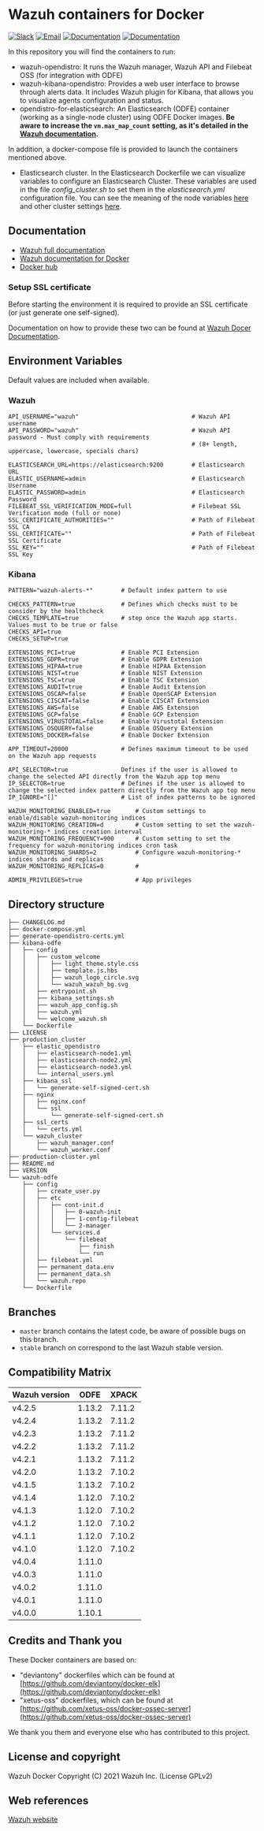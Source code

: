 # Wazuh containers for Docker

[![Slack](https://img.shields.io/badge/slack-join-blue.svg)](https://wazuh.com/community/join-us-on-slack/)
[![Email](https://img.shields.io/badge/email-join-blue.svg)](https://groups.google.com/forum/#!forum/wazuh)
[![Documentation](https://img.shields.io/badge/docs-view-green.svg)](https://documentation.wazuh.com)
[![Documentation](https://img.shields.io/badge/web-view-green.svg)](https://wazuh.com)

In this repository you will find the containers to run:

* wazuh-opendistro: It runs the Wazuh manager, Wazuh API and Filebeat OSS (for integration with ODFE)
* wazuh-kibana-opendistro: Provides a web user interface to browse through alerts data. It includes Wazuh plugin for Kibana, that allows you to visualize agents configuration and status.
* opendistro-for-elasticsearch: An Elasticsearch (ODFE) container (working as a single-node cluster) using ODFE Docker images. **Be aware to increase the `vm.max_map_count` setting, as it's detailed in the [Wazuh documentation](https://documentation.wazuh.com/current/docker/wazuh-container.html#increase-max-map-count-on-your-host-linux).**

In addition, a docker-compose file is provided to launch the containers mentioned above.

* Elasticsearch cluster. In the Elasticsearch Dockerfile we can visualize variables to configure an Elasticsearch Cluster. These variables are used in the file *config_cluster.sh* to set them in the *elasticsearch.yml* configuration file. You can see the meaning of the node variables [here](https://www.elastic.co/guide/en/elasticsearch/reference/current/modules-node.html) and other cluster settings [here](https://github.com/elastic/elasticsearch/blob/master/distribution/src/config/elasticsearch.yml).

## Documentation

* [Wazuh full documentation](http://documentation.wazuh.com)
* [Wazuh documentation for Docker](https://documentation.wazuh.com/current/docker/index.html)
* [Docker hub](https://hub.docker.com/u/wazuh)


### Setup SSL certificate

Before starting the environment it is required to provide an SSL certificate (or just generate one self-signed).

Documentation on how to provide these two can be found at [Wazuh Docer Documentation](https://documentation.wazuh.com/current/docker/wazuh-container.html#production-deployment).


## Environment Variables

Default values are included when available.

### Wazuh
```
API_USERNAME="wazuh"                                # Wazuh API username
API_PASSWORD="wazuh"                                # Wazuh API password - Must comply with requirements
                                                    # (8+ length, uppercase, lowercase, specials chars)

ELASTICSEARCH_URL=https://elasticsearch:9200        # Elasticsearch URL
ELASTIC_USERNAME=admin                              # Elasticsearch Username
ELASTIC_PASSWORD=admin                              # Elasticsearch Password
FILEBEAT_SSL_VERIFICATION_MODE=full                 # Filebeat SSL Verification mode (full or none)
SSL_CERTIFICATE_AUTHORITIES=""                      # Path of Filebeat SSL CA
SSL_CERTIFICATE=""                                  # Path of Filebeat SSL Certificate
SSL_KEY=""                                          # Path of Filebeat SSL Key
```

### Kibana
```
PATTERN="wazuh-alerts-*"        # Default index pattern to use

CHECKS_PATTERN=true             # Defines which checks must to be consider by the healthcheck
CHECKS_TEMPLATE=true            # step once the Wazuh app starts. Values must to be true or false
CHECKS_API=true
CHECKS_SETUP=true

EXTENSIONS_PCI=true             # Enable PCI Extension
EXTENSIONS_GDPR=true            # Enable GDPR Extension
EXTENSIONS_HIPAA=true           # Enable HIPAA Extension
EXTENSIONS_NIST=true            # Enable NIST Extension
EXTENSIONS_TSC=true             # Enable TSC Extension
EXTENSIONS_AUDIT=true           # Enable Audit Extension
EXTENSIONS_OSCAP=false          # Enable OpenSCAP Extension
EXTENSIONS_CISCAT=false         # Enable CISCAT Extension
EXTENSIONS_AWS=false            # Enable AWS Extension
EXTENSIONS_GCP=false            # Enable GCP Extension
EXTENSIONS_VIRUSTOTAL=false     # Enable Virustotal Extension
EXTENSIONS_OSQUERY=false        # Enable OSQuery Extension
EXTENSIONS_DOCKER=false         # Enable Docker Extension

APP_TIMEOUT=20000               # Defines maximum timeout to be used on the Wazuh app requests

API_SELECTOR=true               Defines if the user is allowed to change the selected API directly from the Wazuh app top menu
IP_SELECTOR=true                # Defines if the user is allowed to change the selected index pattern directly from the Wazuh app top menu
IP_IGNORE="[]"                  # List of index patterns to be ignored

WAZUH_MONITORING_ENABLED=true       # Custom settings to enable/disable wazuh-monitoring indices
WAZUH_MONITORING_CREATION=d         # Custom setting to set the wazuh-monitoring-* indices creation interval
WAZUH_MONITORING_FREQUENCY=900      # Custom setting to set the frequency for wazuh-monitoring indices cron task
WAZUH_MONITORING_SHARDS=2           # Configure wazuh-monitoring-* indices shards and replicas
WAZUH_MONITORING_REPLICAS=0         #

ADMIN_PRIVILEGES=true               # App privileges
```

## Directory structure

    ├── CHANGELOG.md
    ├── docker-compose.yml
    ├── generate-opendistro-certs.yml
    ├── kibana-odfe
    │   ├── config
    │   │   ├── custom_welcome
    │   │   │   ├── light_theme.style.css
    │   │   │   ├── template.js.hbs
    │   │   │   ├── wazuh_logo_circle.svg
    │   │   │   └── wazuh_wazuh_bg.svg
    │   │   ├── entrypoint.sh
    │   │   ├── kibana_settings.sh
    │   │   ├── wazuh_app_config.sh
    │   │   ├── wazuh.yml
    │   │   └── welcome_wazuh.sh
    │   └── Dockerfile
    ├── LICENSE
    ├── production_cluster
    │   ├── elastic_opendistro
    │   │   ├── elasticsearch-node1.yml
    │   │   ├── elasticsearch-node2.yml
    │   │   ├── elasticsearch-node3.yml
    │   │   └── internal_users.yml
    │   ├── kibana_ssl
    │   │   └── generate-self-signed-cert.sh
    │   ├── nginx
    │   │   ├── nginx.conf
    │   │   └── ssl
    │   │       └── generate-self-signed-cert.sh
    │   ├── ssl_certs
    │   │   └── certs.yml
    │   └── wazuh_cluster
    │       ├── wazuh_manager.conf
    │       └── wazuh_worker.conf
    ├── production-cluster.yml
    ├── README.md
    ├── VERSION
    └── wazuh-odfe
        ├── config
        │   ├── create_user.py
        │   ├── etc
        │   │   ├── cont-init.d
        │   │   │   ├── 0-wazuh-init
        │   │   │   ├── 1-config-filebeat
        │   │   │   └── 2-manager
        │   │   └── services.d
        │   │       └── filebeat
        │   │           ├── finish
        │   │           └── run
        │   ├── filebeat.yml
        │   ├── permanent_data.env
        │   ├── permanent_data.sh
        │   └── wazuh.repo
        └── Dockerfile



## Branches

* `master` branch contains the latest code, be aware of possible bugs on this branch.
* `stable` branch on correspond to the last Wazuh stable version.


## Compatibility Matrix

| Wazuh version | ODFE    | XPACK  |
|---------------|---------|--------|
| v4.2.5        | 1.13.2  | 7.11.2 |
| v4.2.4        | 1.13.2  | 7.11.2 |
| v4.2.3        | 1.13.2  | 7.11.2 |
| v4.2.2        | 1.13.2  | 7.11.2 |
| v4.2.1        | 1.13.2  | 7.11.2 |
| v4.2.0        | 1.13.2  | 7.10.2 |
| v4.1.5        | 1.13.2  | 7.10.2 |
| v4.1.4        | 1.12.0  | 7.10.2 |
| v4.1.3        | 1.12.0  | 7.10.2 |
| v4.1.2        | 1.12.0  | 7.10.2 |
| v4.1.1        | 1.12.0  | 7.10.2 |
| v4.1.0        | 1.12.0  | 7.10.2 |
| v4.0.4        | 1.11.0  |        |
| v4.0.3        | 1.11.0  |        |
| v4.0.2        | 1.11.0  |        |
| v4.0.1        | 1.11.0  |        |
| v4.0.0        | 1.10.1  |        |

## Credits and Thank you

These Docker containers are based on:

*  "deviantony" dockerfiles which can be found at [https://github.com/deviantony/docker-elk](https://github.com/deviantony/docker-elk)
*  "xetus-oss" dockerfiles, which can be found at [https://github.com/xetus-oss/docker-ossec-server](https://github.com/xetus-oss/docker-ossec-server)

We thank you them and everyone else who has contributed to this project.

## License and copyright

Wazuh Docker Copyright (C) 2021 Wazuh Inc. (License GPLv2)

## Web references

[Wazuh website](http://wazuh.com)
